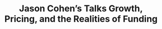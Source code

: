 ---
name: "Jason Cohen"
title: Jason Cohen’s Talks Growth, Pricing, and the Realities of Funding
episode: 27
upcoming: true
twitter_url: https://twitter.com/asmartbear
download_url:
avatar: jason_cohen.png
summary: |
  <a href="https://twitter.com/asmartbear">Jason Cohen</a>, Founder and CTO of <a href="http://wpengine.com/">WP Engine</a>, talks about why you shouldn’t be afraid to make ambitious changes to your strategy or pricing, and what those enhancements may look like. He also talks about the realities between raising money to grow your company vs. self-funding all the way.
outro_song: "I'm On Fire"
outro_artist: "Four Tet"
outro_url: https://www.youtube.com/watch?v=RJZ9p5HrNaw
links:
  - :url: https://twitter.com/asmartbear
    :label: "Jason Cohen"
  - :url: http://wpengine.com/
    :label: "WP Engine"
  - :url: http://blog.asmartbear.com/
    :label: "A Smart Bear Blog"
  - :url: http://www.zappos.com/
    :label: "Zappos"
  - :url: http://www.warbyparker.com
    :label: "Warby Parker"
  - :url:
    :label: ""
tweetables:
  - :quote: "The answer is very rarely ‘one more feature’."
    :tweet: "&quot;The answer is very rarely ‘one more feature’.&quot; -@asmartbear #SaaS #Startups #Business #Wisdom"
  - :quote: "How do you build trust immediately? You don’t. The definition of trust is that it's earned over time."
    :tweet: "&quot;How do you build trust immediately? You don’t. The definition of trust is that it's earned over time.&quot; -@asmartbear"
  - :quote: "Everyone has the same problems - and it's the hardest thing...find customers to buy and stay."
    :tweet: "&quot;Everyone has the same problems - and it's the hardest thing...find customers to buy and stay.&quot; -@asmartbear"
  - :quote: "Profitability is the last thing you want - it indicates that you’re out of ideas of how to grow."
    :tweet: "&quot;Profitability is the last thing you want - it indicates that you’re out of ideas of how to grow.&quot; -@asmartbear"


---